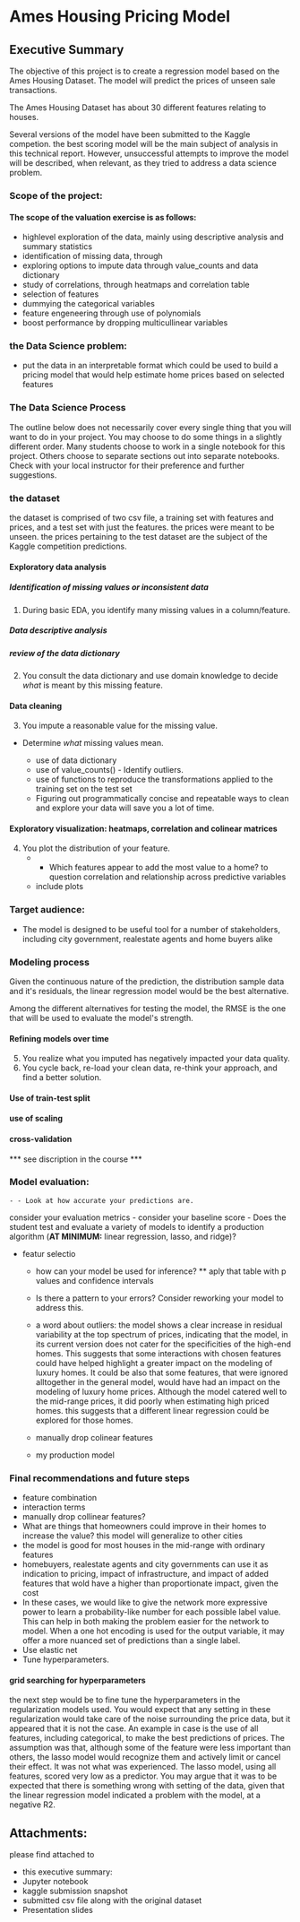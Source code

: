 # Ames Housing Pricing Model

## Executive Summary


The objective of this project is to create a regression model based on the Ames Housing Dataset. The model will predict the  prices of unseen sale transactions. 

The Ames Housing Dataset has about 30 different features relating to houses.

Several versions of the model have been submitted to the Kaggle competion. the best scoring model will be the main subject of analysis in this technical report. However, unsuccessful attempts to improve the model will be described, when relevant, as they tried to address a data science problem. 

### Scope of the project:

#### The scope of the valuation exercise is as follows:
  - highlevel exploration of the data, mainly using descriptive analysis and summary statistics
  - identification of missing data, through
  - exploring options to impute data through value_counts and data dictionary
  - study of correlations, through heatmaps and correlation table
  - selection of features
  - dummying the categorical variables
  - feature engeneering through use of polynomials
  - boost performance by dropping multicullinear variables
  
### the Data Science problem: 
  - put the data in an interpretable format which could be used to build a pricing model that would help estimate home prices based on selected features
  
### The Data Science Process

The outline below does not necessarily cover every single thing that you will want to do in your project. You may choose to do some things in a slightly different order. Many students choose to work in a single notebook for this project. Others choose to separate sections out into separate notebooks. Check with your local instructor for their preference and further suggestions.

### the dataset
the dataset is comprised of two csv file, a training set with features and prices, and a test set with just the features. the prices were meant to be unseen. the prices pertaining to the test dataset are the subject of the Kaggle competition predictions. 

#### Exploratory data analysis
##### Identification of missing values or inconsistent data
1. During basic EDA, you identify many missing values in a column/feature.

##### Data descriptive analysis
##### review of the data dictionary
2. You consult the data dictionary and use domain knowledge to decide _what_ is meant by this missing feature.



#### Data cleaning
3. You impute a reasonable value for the missing value.
- Determine _what_ missing values mean.

  - use of data dictionary
  - use of value_counts()  - Identify outliers.
  - use of functions to reproduce the transformations applied to the training set on the test set
  - Figuring out programmatically concise and repeatable ways to clean and explore your data will save you a lot of time.

#### Exploratory visualization: heatmaps, correlation and colinear matrices
4. You plot the distribution of your feature.
    - - Which features appear to add the most value to a home?
to question correlation and relationship across predictive variables
    - include plots

  
### Target audience:
  - The model is designed to be useful tool for a number of stakeholders, including city government, realestate agents and home buyers alike

### Modeling process

Given the continuous nature of the prediction, the distribution sample data and it's residuals, the linear regression model would be the best alternative. 

Among the different alternatives for testing the model, the RMSE is the one that will be used to evaluate the model's strength. 

#### Refining models over time
5. You realize what you imputed has negatively impacted your data quality.
6. You cycle back, re-load your clean data, re-think your approach, and find a better solution.

#### Use of train-test split
#### use of scaling 
#### cross-validation
*** see discription in the course ***


### Model evaluation:
    - - Look at how accurate your predictions are.
consider your evaluation metrics
    - consider your baseline score
    - Does the student test and evaluate a variety of models to identify a production algorithm (**AT MINIMUM:** linear regression, lasso, and ridge)?
  - featur selectio
    - how can your model be used for inference? ** aply that table with p values and confidence intervals
    - Is there a pattern to your errors? Consider reworking your model to address this.

    - a word about outliers: the model shows a clear increase in residual variability at the top spectrum of prices, indicating that the model, in its current version does not cater for the specificities of the high-end homes. This suggests that some interactions with chosen features could have helped highlight a greater impact on the modeling of luxury homes. It could be also that some features, that were ignored alltogether in the general model, would have had an impact on the modeling of luxury home prices. Although the model catered well to the mid-range prices, it did poorly when estimating high priced homes. this suggests that a different linear regression could be explored for those homes. 
    - manually drop colinear features
    - my production model

### Final recommendations and future steps
  - feature combination
  - interaction terms
  - manually drop collinear features?
  - What are things that homeowners could improve in their homes to increase the value?
this model will generalize to other cities
  - the model is good for most houses in the mid-range with ordinary features
  - homebuyers, realestate agents and city governments can use it as indication to pricing, impact of infrastructure, and impact of added features that wold have a higher than proportionate impact, given the cost
  - In these cases, we would like to give the network more expressive power to learn a probability-like number for each possible label value. This can help in both making the problem easier for the network to model. When a one hot encoding is used for the output variable, it may offer a more nuanced set of predictions than a single label.
  - Use elastic net
  - Tune hyperparameters.

  
#### grid searching for hyperparameters
the next step would be to fine tune the hyperparameters in the regularization models used. You would expect that any setting in these regularization would take care of the noise surrounding the price data, but it appeared that it is not the case. An example in case is the use of all features, including categorical, to make the best predictions of prices. The assumption was that, although some of the feature were less important than others, the lasso model would recognize them and actively limit or cancel their effect. It was not what was experienced. The lasso model, using all features, scored very low as a predictor. You may argue that it was to be expected that there is something wrong with setting of the data, given that the linear regression model indicated a problem with the model, at a negative R2. 

## Attachments:
please find attached to 
- this executive summary: 
- Jupyter notebook
- kaggle submission snapshot
- submitted csv file along with the original dataset
- Presentation slides
